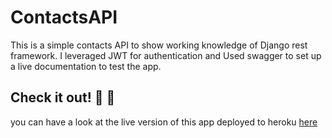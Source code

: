 ﻿# ContactsAPI
 
 This is a simple contacts API to show working knowledge of Django rest framework. I leveraged JWT for authentication and Used swagger to set up a live documentation to test the app.
 
 ## Check it out! :rocket: :rocket:
 you can have a look at the live version of this app deployed to heroku [here](https://my-contacts-demo-api.herokuapp.com/)
